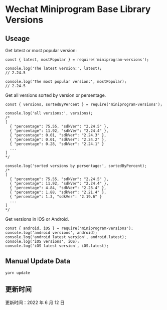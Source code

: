 
# Wechat Miniprogram Base Library Versions

## Useage

Get latest or most popular version:

```;
const { latest, mostPopular } = require('miniprogram-versions');

console.log('The latest version:', latest);
// 2.24.5

console.log('The most popular version:', mostPopular);
// 2.24.5

```

Get all versions sorted by version or persentage.

```
const { versions, sortedByPercent } = require('miniprogram-versions');

console.log('all versions:', versions);
/*
[
  { "percentage": 75.55, "sdkVer": "2.24.5" },
  { "percentage": 11.92, "sdkVer": "2.24.4" },
  { "percentage": 0.01, "sdkVer": "2.24.3" },
  { "percentage": 0.01, "sdkVer": "2.24.2" },
  { "percentage": 0.28, "sdkVer": "2.24.1" }
  ...
]
*/

console.log('sorted versions by persentage:', sortedByPercent);
/*
[
  { "percentage": 75.55, "sdkVer": "2.24.5" },
  { "percentage": 11.92, "sdkVer": "2.24.4" },
  { "percentage": 4.84, "sdkVer": "2.23.4" },
  { "percentage": 1.88, "sdkVer": "2.21.4" },
  { "percentage": 1.3, "sdkVer": "2.19.6" }
  ...
]
*/
```

Get versions in iOS or Android.

```
const { android, iOS } = require('miniprogram-versions');
console.log('android versions', android);
console.log('android latest version', android.latest);
console.log('iOS versions', iOS);
console.log('iOS latest version', iOS.latest);
```

## Manual Update Data

```
yarn update
```

## 更新时间

更新时间：2022 年 6 月 12 日
